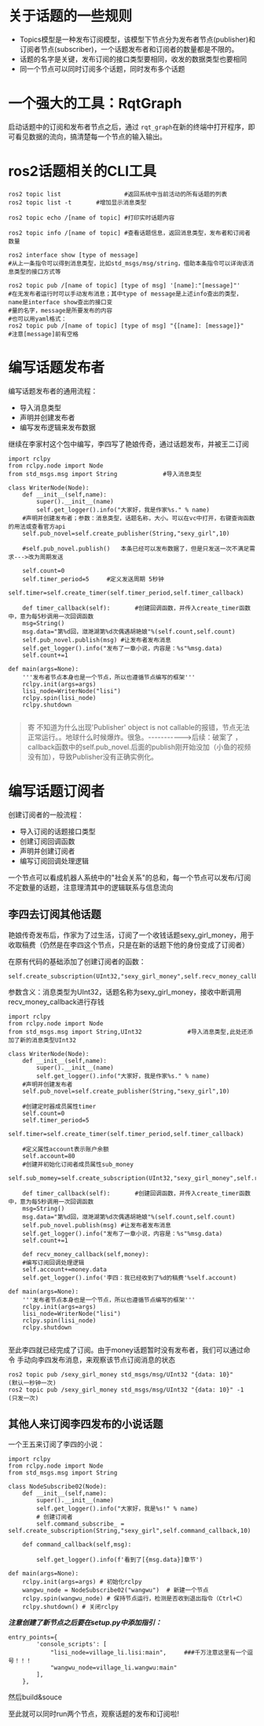 # 关于话题的一些规则

* Topics模型是一种发布订阅模型，该模型下节点分为发布者节点(publisher)和订阅者节点(subscriber)，一个话题发布者和订阅者的数量都是不限的。
* 话题的名字是关键，发布订阅的接口类型要相同，收发的数据类型也要相同
* 同一个节点可以同时订阅多个话题，同时发布多个话题

# 一个强大的工具：RqtGraph

启动话题中的订阅和发布者节点之后，通过 `rqt_graph`在新的终端中打开程序，即可看见数据的流向，搞清楚每一个节点的输入输出。

# ros2话题相关的CLI工具

```
ros2 topic list                  #返回系统中当前活动的所有话题的列表
ros2 topic list -t		 #增加显示消息类型

ros2 topic echo /[name of topic] #打印实时话题内容

ros2 topic info /[name of topic] #查看话题信息，返回消息类型，发布者和订阅者数量

ros2 interface show [type of message]  
#从上一条指令可以得到消息类型，比如std_msgs/msg/string，借助本条指令可以详询该消息类型的接口方式等

ros2 topic pub /[name of topic] [type of msg] '[name]:"[message]"'
#在无发布者运行时可以手动发布消息；其中type of message是上述info查出的类型，name是interface show查出的接口变
#量的名字，message是所要发布的内容
#也可以用yaml格式：
ros2 topic pub /[name of topic] [type of msg] "{[name]: [message]}"  
#注意[message]前有空格
```

# 编写话题发布者

编写话题发布者的通用流程：

* 导入消息类型
* 声明并创建发布者
* 编写发布逻辑来发布数据

继续在李家村这个包中编写，李四写了艳娘传奇，通过话题发布，并被王二订阅

```
import rclpy
from rclpy.node import Node
from std_msgs.msg import String             #导入消息类型

class WriterNode(Node):
    def __init__(self,name):
        super().__init__(name)
        self.get_logger().info("大家好，我是作家%s." % name)
	#声明并创建发布者；参数：消息类型，话题名称，大小。可以在vc中打开，右键查询函数的用法或查看官方api
	self.pub_novel=self.create_publisher(String,"sexy_girl",10)  

	#self.pub_novel.publish()	本条已经可以发布数据了，但是只发送一次不满足需求--->改为周期发送

	self.count=0
	self.timer_period=5		#定义发送周期 5秒钟
	self.timer=self.create_timer(self.timer_period,self.timer_callback)

    def timer_callback(self):		#创建回调函数，并传入create_timer函数中，意为每5秒调用一次回调函数
	msg=String()
	msg.data="第%d回，潋滟湖第%d次偶遇胡艳娘"%(self.count,self.count)
	self.pub_novel.publish(msg)	#让发布者发布消息
	self.get_logger().info("发布了一章小说，内容是：%s"%msg.data)
	self.count+=1

def main(args=None):
    '''发布者节点本身也是一个节点，所以也遵循节点编写的框架'''
    rclpy.init(args=args)
    lisi_node=WriterNode("lisi")
    rclpy.spin(lisi_node)
    rclpy.shutdown
  

```

> 寄 不知道为什么出现'Publisher' object is not callable的报错，节点无法正常运行。。地球什么时候爆炸。很急。----------->后续：破案了 ，callback函数中的self.pub_novel.后面的publish刚开始没加（小鱼的视频没有加），导致Publisher没有正确实例化。

# 编写话题订阅者

创建订阅者的一般流程：

* 导入订阅的话题接口类型
* 创建订阅回调函数
* 声明并创建订阅者
* 编写订阅回调处理逻辑

一个节点可以看成机器人系统中的"社会关系"的总和，每一个节点可以发布/订阅不定数量的话题，注意理清其中的逻辑联系与信息流向

## 李四去订阅其他话题

艳娘传奇发布后，作家为了过生活，订阅了一个收钱话题sexy_girl_money，用于收取稿费（仍然是在李四这个节点，只是在新的话题下他的身份变成了订阅者）

在原有代码的基础添加了创建订阅者的函数：

```
self.create_subscription(UInt32,"sexy_girl_money",self.recv_money_callback,10)
```

参数含义：消息类型为UInt32，话题名称为sexy_girl_money，接收中断调用recv_money_callback进行存钱

```
import rclpy
from rclpy.node import Node
from std_msgs.msg import String,UInt32             #导入消息类型,此处还添加了新的消息类型UInt32

class WriterNode(Node):
    def __init__(self,name):
        super().__init__(name)
        self.get_logger().info("大家好，我是作家%s." % name)
	#声明并创建发布者
	self.pub_novel=self.create_publisher(String,"sexy_girl",10)  

	#创建定时器成员属性timer
	self.count=0
	self.timer_period=5
	self.timer=self.create_timer(self.timer_period,self.timer_callback)

	#定义属性account表示账户余额
	self.account=80
	#创建并初始化订阅者成员属性sub_money
	self.sub_momey=self.create_subscription(UInt32,"sexy_girl_money",self.recv_money_callback,10)

    def timer_callback(self):		#创建回调函数，并传入create_timer函数中，意为每5秒调用一次回调函数
	msg=String()
	msg.data="第%d回，潋滟湖第%d次偶遇胡艳娘"%(self.count,self.count)
	self.pub_novel.publish(msg)	#让发布者发布消息
	self.get_logger().info("发布了一章小说，内容是：%s"%msg.data)
	self.count+=1
  
    def recv_money_callback(self,money):
	#编写订阅回调处理逻辑
	self.account+=money.data
	self.get_logger().info('李四：我已经收到了%d的稿费'%self.account)

def main(args=None):
    '''发布者节点本身也是一个节点，所以也遵循节点编写的框架'''
    rclpy.init(args=args)
    lisi_node=WriterNode("lisi")
    rclpy.spin(lisi_node)
    rclpy.shutdown
  

```

至此李四就已经完成了订阅。由于money话题暂时没有发布者，我们可以通过命令 手动向李四发布消息，来观察该节点订阅消息的状态

```
ros2 topic pub /sexy_girl_money std_msgs/msg/UInt32 "{data: 10}"     (默认一秒钟一次)
ros2 topic pub /sexy_girl_money std_msgs/msg/UInt32 "{data: 10}" -1  (只发一次)
```

## 其他人来订阅李四发布的小说话题

一个王五来订阅了李四的小说：

```
import rclpy
from rclpy.node import Node
from std_msgs.msg import String

class NodeSubscribe02(Node):
    def __init__(self,name):
        super().__init__(name)
        self.get_logger().info("大家好，我是%s!" % name)
        # 创建订阅者
        self.command_subscribe_ = self.create_subscription(String,"sexy_girl",self.command_callback,10)

    def command_callback(self,msg):
      
        self.get_logger().info(f'看到了[{msg.data}]章节')

def main(args=None):
    rclpy.init(args=args) # 初始化rclpy
    wangwu_node = NodeSubscribe02("wangwu")  # 新建一个节点
    rclpy.spin(wangwu_node) # 保持节点运行，检测是否收到退出指令（Ctrl+C）
    rclpy.shutdown() # 关闭rclpy
```

***注意创建了新节点之后要在setup.py中添加指引：***

```
entry_points={
        'console_scripts': [
            "lisi_node=village_li.lisi:main",     ###千万注意这里有一个逗号！！！
            "wangwu_node=village_li.wangwu:main"
        ],
    },
```

然后build&souce

至此就可以同时run两个节点，观察话题的发布和订阅啦!
